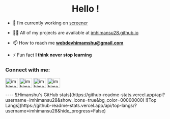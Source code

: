 <h1 align="center">Hello !</h1>


- 🔭 I’m currently working on [screener](screener.in)


- 👨‍💻 All of my projects are available at [imhimansu28.github.io](imhimansu28.github.io)


- 📫 How to reach me **webdevhimamshu@gmail.com**


- ⚡ Fun fact **I think never stop learning**

<h3 align="left">Connect with me:</h3>
<p align="left">
<a href="https://dev.to/imhimansu28" target="blank"><img align="center" src="https://raw.githubusercontent.com/rahuldkjain/github-profile-readme-generator/master/src/images/icons/Social/devto.svg" alt="imhimansu28" height="30" width="40" /></a>
<a href="https://twitter.com/imhimansu28" target="blank"><img align="center" src="https://raw.githubusercontent.com/rahuldkjain/github-profile-readme-generator/master/src/images/icons/Social/twitter.svg" alt="imhimansu28" height="30" width="40" /></a>
<a href="https://fb.com/imhimanshu28" target="blank"><img align="center" src="https://raw.githubusercontent.com/rahuldkjain/github-profile-readme-generator/master/src/images/icons/Social/facebook.svg" alt="imhimanshu28" height="30" width="40" /></a>
<a href="https://instagram.com/imhimanshu28" target="blank"><img align="center" src="https://raw.githubusercontent.com/rahuldkjain/github-profile-readme-generator/master/src/images/icons/Social/instagram.svg" alt="imhimanshu28" height="30" width="40" /></a>
</p>
----
![Himanshu's GitHub stats](https://github-readme-stats.vercel.app/api?username=imhimansu28&show_icons=true&bg_color=00000000)
![Top Langs](https://github-readme-stats.vercel.app/api/top-langs/?username=imhimansu28&hide_progress=False)
